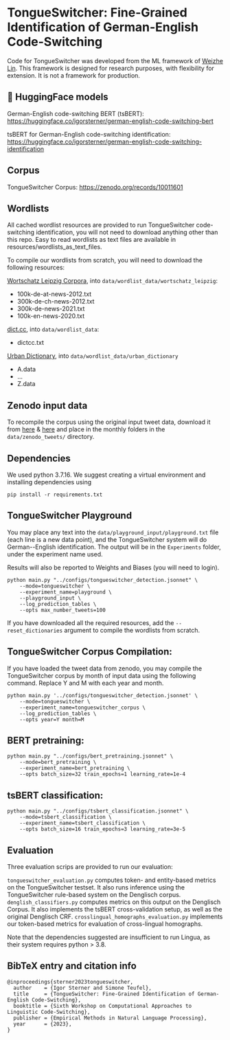 # TongueSwitcher: Fine-Grained Identification of German-English Code-Switching

Code for TongueSwitcher was developed from the ML framework of [Weizhe Lin](https://github.com/LinWeizheDragon/Retrieval-Augmented-Visual-Question-Answering). This framework is designed for research purposes, with flexibility for extension. It is not a framework for production.

## 🤗 HuggingFace models

German-English code-switching BERT (tsBERT): https://huggingface.co/igorsterner/german-english-code-switching-bert

tsBERT for German-English code-switching identification: https://huggingface.co/igorsterner/german-english-code-switching-identification

## Corpus

TongueSwitcher Corpus: https://zenodo.org/records/10011601

## Wordlists

All cached wordlist resources are provided to run TongueSwitcher code-switching identification, you will not need to download anything other than this repo. Easy to read wordlists as text files are available in resources/wordlists_as_text_files. 

To compile our wordlists from scratch, you will need to download the following resources:

[Wortschatz Leipzig Corpora](https://wortschatz.uni-leipzig.de/en/download), into `data/wordlist_data/wortschatz_leipzig`:
- 100k-de-at-news-2012.txt
- 300k-de-ch-news-2012.txt
- 300k-de-news-2021.txt
- 100k-en-news-2020.txt

[dict.cc](https://www.dict.cc/?s=about%3Awordlist&l=e), into `data/wordlist_data`:
- dictcc.txt

[Urban Dictionary](https://github.com/mattbierner/urban-dictionary-word-list), into `data/wordlist_data/urban_dictionary`
- A.data
- ...
- Z.data

## Zenodo input data

To recompile the corpus using the original input tweet data, download it from [here](https://zenodo.org/record/7528718) & [here](https://zenodo.org/records/7708787) and place in the monthly folders in the `data/zenodo_tweets/` directory.

## Dependencies

We used python 3.7.16. We suggest creating a virtual environment and installing dependencies using

```
pip install -r requirements.txt
```

## TongueSwitcher Playground

You may place any text into the `data/playground_input/playground.txt` file (each line is a new data point), and the TongueSwitcher system will do German--English identification. The output will be in the `Experiments` folder, under the experiment name used.

Results will also be reported to Weights and Biases (you will need to login).

```
python main.py "../configs/tongueswitcher_detection.jsonnet" \
    --mode=tongueswitcher \
    --experiment_name=playground \
    --playground_input \
    --log_prediction_tables \
    --opts max_number_tweets=100
```

If you have downloaded all the required resources, add the `--reset_dictionaries` argument to compile the wordlists from scratch.

## TongueSwitcher Corpus Compilation:

If you have loaded the tweet data from zenodo, you may compile the TongueSwitcher corpus by month of input data using the following command. Replace Y and M with each year and month.

```
python main.py '../configs/tongueswitcher_detection.jsonnet' \
    --mode=tongueswitcher \
    --experiment_name=tongueswitcher_corpus \
    --log_prediction_tables \
    --opts year=Y month=M 
```

## BERT pretraining:

```
python main.py "../configs/bert_pretraining.jsonnet" \
    --mode=bert_pretraining \
    --experiment_name=bert_pretraining \
    --opts batch_size=32 train_epochs=1 learning_rate=1e-4
```

## tsBERT classification:

```
python main.py "../configs/tsbert_classification.jsonnet" \
    --mode=tsbert_classification \
    --experiment_name=tsbert_classification \
    --opts batch_size=16 train_epochs=3 learning_rate=3e-5
```

## Evaluation

Three evaluation scrips are provided to run our evaluation:

`tongueswitcher_evaluation.py` computes token- and entity-based metrics on the TongueSwitcher testset. It also runs inference using the TongueSwitcher rule-based system on the Denglisch corpus.
`denglish_classifiers.py` computes metrics on this output on the Denglisch Corpus. It also implements the tsBERT cross-validation setup, as well as the original Denglisch CRF.
`crosslingual_homographs_evaluation.py` implements our token-based metrics for evaluation of cross-lingual homographs.

Note that the dependencies suggested are insufficient to run Lingua, as their system requires python > 3.8.

## BibTeX entry and citation info

```
@inproceedings{sterner2023tongueswitcher,
  author    = {Igor Sterner and Simone Teufel},
  title     = {TongueSwitcher: Fine-Grained Identification of German-English Code-Switching},
  booktitle = {Sixth Workshop on Computational Approaches to Linguistic Code-Switching},
  publisher = {Empirical Methods in Natural Language Processing},
  year      = {2023},
}
```